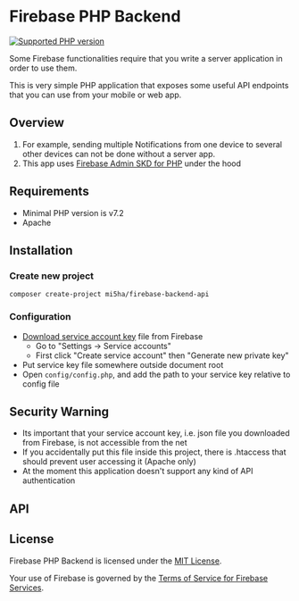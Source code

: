 # Firebase PHP Backend

[![Supported PHP version](https://img.shields.io/static/v1?logo=php&label=PHP&message=%5E7.2&color=777bb4)](https://github.com/mi5ha/firebase-php-backend)

Some Firebase functionalities require that you write a server application in order to use them.

This is very simple PHP application that exposes some useful API endpoints that you can use from your mobile or web app.

## Overview

1. For example, sending multiple Notifications from one device to several other
devices can not be done without a server app.
2. This app uses [Firebase Admin SKD for PHP](https://github.com/kreait/firebase-php) under the hood

## Requirements

- Minimal PHP version is v7.2
- Apache

## Installation

### Create new project

```
composer create-project mi5ha/firebase-backend-api
```

### Configuration

- [Download service account key](https://console.firebase.google.com/project/_/settings/serviceaccounts/adminsdk) file from Firebase
    - Go to "Settings -> Service accounts"
    - First click "Create service account" then "Generate new private key"
- Put service key file somewhere outside document root
- Open `config/config.php`, and add the path to your service key relative to config file

## Security Warning

- Its important that your service account key, i.e. json file you
  downloaded from Firebase, is not accessible from the net
- If you accidentally put this file inside this project, there is .htaccess that should prevent user accessing it (Apache only)
- At the moment this application doesn't support any kind of API authentication

## API

## License

Firebase PHP Backend is licensed under the [MIT License](LICENSE).

Your use of Firebase is governed by the [Terms of Service for Firebase Services](https://firebase.google.com/terms/).